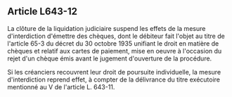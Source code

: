 Article L643-12
----
La clôture de la liquidation judiciaire suspend les effets de la mesure
d'interdiction d'émettre des chèques, dont le débiteur fait l'objet au titre de
l'article 65-3 du décret du 30 octobre 1935 unifiant le droit en matière de
chèques et relatif aux cartes de paiement, mise en oeuvre à l'occasion du rejet
d'un chèque émis avant le jugement d'ouverture de la procédure.

Si les créanciers recouvrent leur droit de poursuite individuelle, la mesure
d'interdiction reprend effet, à compter de la délivrance du titre exécutoire
mentionné au V de l'article L. 643-11.
